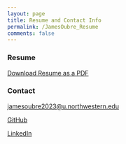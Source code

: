```yaml
---
layout: page
title: Resume and Contact Info
permalink: /JamesOubre_Resume
comments: false
---
```

### Resume

[Download Resume as a PDF](James_Oubre_resume.pdf)

### Contact

jamesoubre2023@u.northwestern.edu

[GitHub](https://github.com/oubrejames)

[LinkedIn](https://www.linkedin.com/in/james-oubre) 